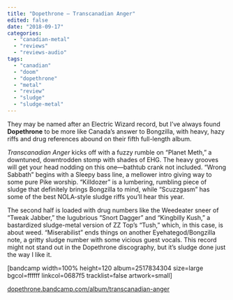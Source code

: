 ```yaml
---
title: "Dopethrone – Transcanadian Anger"
edited: false
date: "2018-09-17"
categories:
  - "canadian-metal"
  - "reviews"
  - "reviews-audio"
tags:
  - "canadian"
  - "doom"
  - "dopethrone"
  - "metal"
  - "review"
  - "sludge"
  - "sludge-metal"
---
```


They may be named after an Electric Wizard record, but I’ve always found **Dopethrone** to be more like Canada’s answer to Bongzilla, with heavy, hazy riffs and drug references abound on their fifth full-length album.

_Transcanadian Anger_ kicks off with a fuzzy rumble on “Planet Meth,” a downtuned, downtrodden stomp with shades of EHG. The heavy grooves will get your head nodding on this one—bathtub crank not included. “Wrong Sabbath” begins with a Sleepy bass line, a mellower intro giving way to some pure Pike worship. “Killdozer” is a lumbering, rumbling piece of sludge that definitely brings Bongzilla to mind, while “Scuzzgasm” has some of the best NOLA-style sludge riffs you’ll hear this year.

The second half is loaded with drug numbers like the Weedeater sneer of “Tweak Jabber,” the lugubrious “Snort Dagger” and “Kingbilly Kush,” a bastardized sludge-metal version of ZZ Top’s “Tush,” which, in this case, is about weed. “Miserabilist” ends things on another Eyehategod/Bongzilla note, a gritty sludge number with some vicious guest vocals. This record might not stand out in the Dopethrone discography, but it’s sludge done just the way I like it.

\[bandcamp width=100% height=120 album=2517834304 size=large bgcol=ffffff linkcol=0687f5 tracklist=false artwork=small\]

[dopethrone.bandcamp.com/album/transcanadian-anger](https://dopethrone.bandcamp.com/album/transcanadian-anger)
